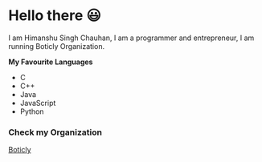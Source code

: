# Hello there 😃

I am Himanshu Singh Chauhan, I am a programmer and entrepreneur, I am running Boticly Organization.

<b>My Favourite Languages</b>
<ul>
  <li>C</li>
  <li>C++</li>
  <li>Java</li>
  <li>JavaScript</li>
  <li>Python</li>
</ul>


### Check my Organization
[Boticly](https://www.boticly.org)
